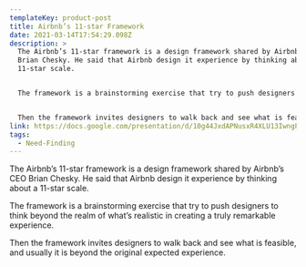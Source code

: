 ```yaml
---
templateKey: product-post
title: Airbnb’s 11-star Framework
date: 2021-03-14T17:54:29.098Z
description: >
  The Airbnb’s 11-star framework is a design framework shared by Airbnb’s CEO
  Brian Chesky. He said that Airbnb design it experience by thinking about a
  11-star scale.


  The framework is a brainstorming exercise that try to push designers to think beyond the realm of what’s realistic in creating a truly remarkable experience.


  Then the framework invites designers to walk back and see what is feasible, and usually it is beyond the original expected experience.
link: https://docs.google.com/presentation/d/10g44JxdAPNusxR4XLU13IwngPg3dYe3nsjZgdCjzLvQ/edit#slide=id.gb70c0c9545_0_165
tags:
  - Need-Finding
---
```

The Airbnb’s 11-star framework is a design framework shared by Airbnb’s CEO Brian Chesky. He said that Airbnb design it experience by thinking about a 11-star scale.



The framework is a brainstorming exercise that try to push designers to think beyond the realm of what’s realistic in creating a truly remarkable experience.



Then the framework invites designers to walk back and see what is feasible, and usually it is beyond the original expected experience.